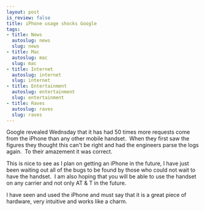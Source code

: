 ```yaml
--- 
layout: post
is_review: false
title: iPhone usage shocks Google
tags: 
- title: News
  autoslug: news
  slug: news
- title: Mac
  autoslug: mac
  slug: mac
- title: Internet
  autoslug: internet
  slug: internet
- title: Entertainment
  autoslug: entertainment
  slug: entertainment
- title: Raves
  autoslug: raves
  slug: raves
---
```


Google revealed Wednsday that it has had 50 times more requests come from the iPhone than any other mobile handset.  When they first saw the figures they thought this can't be right and had the engineers parse the logs again.  To their amazement it was correct.
  
This is nice to see as I plan on getting an iPhone in the future, I have just been waiting out all of the bugs to be found by those who could not wait to have the handset.  I am also hoping that you will be able to use the handset on any carrier and not only AT & T in the future.
  
I have seen and used the iPhone and must say that it is a great piece of hardware, very intuitive and works like a charm. 

